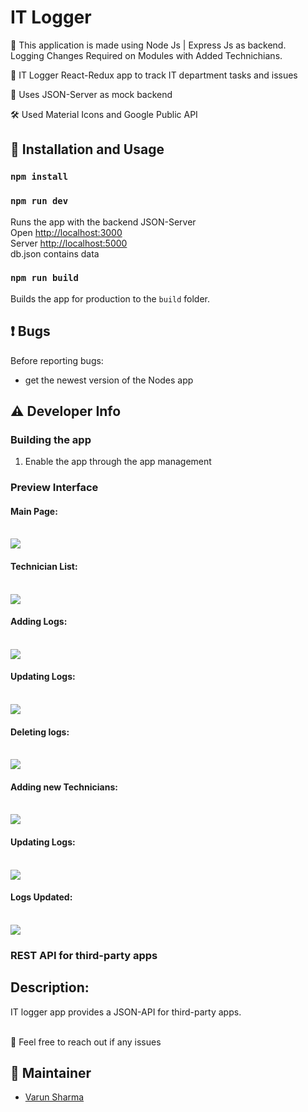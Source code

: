 # IT Logger
:ticket: This application is made using Node Js | Express Js as backend.<br> Logging Changes Required on Modules with Added Technichians.

:ticket: IT Logger React-Redux app to track IT department tasks and issues<br>

:ticket: Uses JSON-Server as mock backend<br>

:hammer_and_wrench: Used Material Icons and Google Public API


## :rocket: Installation and Usage

### `npm install`

### `npm run dev`

Runs the app with the backend JSON-Server<br>
Open [http://localhost:3000](http://localhost:3000)<br>
Server [http://localhost:5000](http://localhost:5000)<br>
db.json contains data

### `npm run build`

Builds the app for production to the `build` folder.<br>

## :exclamation: Bugs
Before reporting bugs:

* get the newest version of the Nodes app

## :warning: Developer Info

### Building the app
1. Enable the app through the app management 

### Preview Interface

<h4>Main Page:</h4>
<br>
<img src="https://github.com/varunswing/it_logger/blob/master/images/1.JPG"/>
<br>
<h4>Technician List:</h4>
<br>
<img src="https://github.com/varunswing/it_logger/blob/master/images/2.JPG"/>
<br>
<h4>Adding Logs:</h4>
<br>
<img src="https://github.com/varunswing/it_logger/blob/master/images/3.JPG"/>
<br>
<h4>Updating Logs: </h4>
<br>
<img src="https://github.com/varunswing/it_logger/blob/master/images/4.JPG"/>
<br>
<h4>Deleting logs:</h4>
<br>
<img src="https://github.com/varunswing/it_logger/blob/master/images/5.JPG"/>
<br>
<h4>Adding new Technicians:</h4>
<br>
<img src="https://github.com/varunswing/it_logger/blob/master/images/6.JPG"/>
<br>
<h4>Updating Logs:</h4>
<br>
<img src="https://github.com/varunswing/it_logger/blob/master/images/8.JPG"/>
<br>
<h4>Logs Updated:</h4>
<br>
<img src="https://github.com/varunswing/it_logger/blob/master/images/9.JPG"/>
</br>

### REST API for third-party apps
## Description: 
IT logger app provides a JSON-API for third-party apps.<br> <br>

:raised_hands: Feel free to reach out if any issues 

## :busts_in_silhouette: Maintainer
- [Varun Sharma](https://github.com/varunswing)

